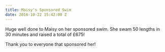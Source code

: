 ```yaml
---
title: Maisy's Sponsored Swim
date: 2016-10-22 15:42:00 Z
---
```


Huge well done to Maisy on her sponsored swim. She swam 50 lengths in 30 minutes and raised a total of £675! 

Thank you to everyone that sponsored her!